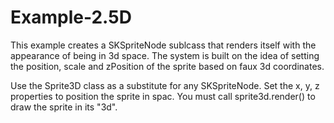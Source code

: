 # Example-2.5D

This example creates a SKSpriteNode sublcass that renders itself with the appearance of being in 3d space. 
The system is built on the idea of setting the position, scale and zPosition of the sprite based on faux 3d coordinates. 

Use the Sprite3D class as a substitute for any SKSpriteNode. Set the x, y, z properties to position the sprite in spac. 
You must call sprite3d.render() to draw the sprite in its "3d".
